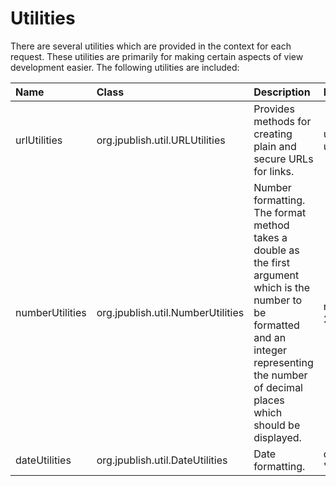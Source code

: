 # Utilities #
There are several utilities which are provided in the context for each request. These utilities are primarily for making certain aspects of view development easier. The following utilities are included:

| **Name** | **Class** | **Description** | **Example** |
|:---------|:----------|:----------------|:------------|
|urlUtilities 	|org.jpublish.util.URLUtilities |	Provides methods for creating plain and secure URLs for links.| 	urlUtilities.buildStandard(path) urlUtilities.buildSecure(path)|
|numberUtilities |	org.jpublish.util.NumberUtilities |	Number formatting. The format method takes a double as the first argument which is the number to be formatted and an integer representing the number of decimal places which should be displayed. |	numberUtilities.format(34.304032, 2)|
|dateUtilities |	org.jpublish.util.DateUtilities |	Date formatting. |	dateUtilities.format(date, "MM/dd/yyyy HH/ss")|